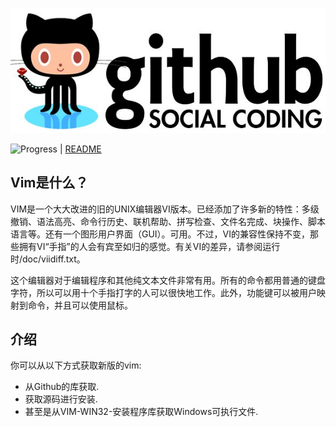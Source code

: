 ![logo-images](https://github.com/Bqrookie/vim/blob/master/timg.jpg)

![Progress](http://progressed.io/bar/28?title=progress)  | [README](https://github.com/Bqrookie/vim/blob/master/README.md) 

## Vim是什么？ ##

VIM是一个大大改进的旧的UNIX编辑器VI版本。已经添加了许多新的特性：多级撤销、语法高亮、命令行历史、联机帮助、拼写检查、文件名完成、块操作、脚本语言等。还有一个图形用户界面（GUI）。可用。不过，VI的兼容性保持不变，那些拥有VI“手指”的人会有宾至如归的感觉。有关VI的差异，请参阅运行时/doc/viidiff.txt。

这个编辑器对于编辑程序和其他纯文本文件非常有用。所有的命令都用普通的键盘字符，所以可以用十个手指打字的人可以很快地工作。此外，功能键可以被用户映射到命令，并且可以使用鼠标。

## 介绍 ##
你可以从以下方式获取新版的vim:

* 从Github的库获取.
* 获取源码进行安装.
* 甚至是从VIM-WIN32-安装程序库获取Windows可执行文件.

